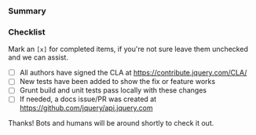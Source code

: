 ### Summary ###
<!--
Describe what this PR does. All but trivial changes (e.g. typos)
should start with an issue. Mention the issue number here.
-->


### Checklist ###
Mark an `[x]` for completed items, if you're not sure leave them unchecked and we can assist.

* [ ] All authors have signed the CLA at https://contribute.jquery.com/CLA/
* [ ] New tests have been added to show the fix or feature works
* [ ] Grunt build and unit tests pass locally with these changes
* [ ] If needed, a docs issue/PR was created at https://github.com/jquery/api.jquery.com

Thanks! Bots and humans will be around shortly to check it out.
